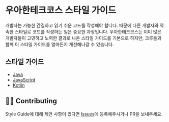 # 우아한테크코스 스타일 가이드

개발자는 가능한 간결하고 읽기 쉬운 코드를 작성해야 합니다. 때문에 다른 개발자와 약속한 스타일로 코드를 작성하는 일은 중요한 과정입니다. 우아한테크코스는 이미 많은 개발자들이 고민하고 노력한 결과로 나온 스타일
가이드를 기본으로 하지만, 크루들과 함께 이 스타일 가이드를 얼마든지 개선해나갈 수 있습니다.

## 스타일 가이드

- [Java](./java)
- [JavaScript](./javascript)
- [Kotlin](./kotlin)

## 👏🏼 Contributing

Style Guide에 대해 제안 사항이 있다면 [Issues](https://github.com/woowacourse/woowacourse-docs/issues)에 등록해주시거나 PR을 보내주세요. 
